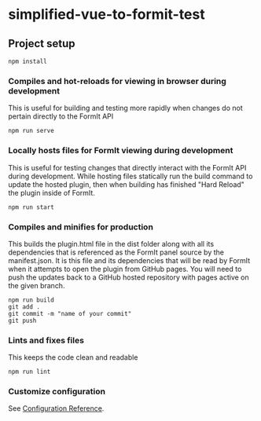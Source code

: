 # simplified-vue-to-formit-test

## Project setup
```
npm install
```

### Compiles and hot-reloads for viewing in browser during development

This is useful for building and testing more rapidly when changes do not pertain directly to the FormIt API

```
npm run serve
```

### Locally hosts files for FormIt viewing during development

This is useful for testing changes that directly interact with the FormIt API during development.  While hosting files statically run the build command to update the hosted plugin, then when building has finished "Hard Reload" the plugin inside of FormIt.

```
npm run start
```

### Compiles and minifies for production

This builds the plugin.html file in the dist folder along with all its dependencies that is referenced as the FormIt panel source by the manifest.json.  It is this file and its dependencies that will be read by FormIt when it attempts to open the plugin from GitHub pages.  You will need to push the updates back to a GitHub hosted repository with pages active on the given branch.

```
npm run build
git add .
git commit -m "name of your commit"
git push
```

### Lints and fixes files

This keeps the code clean and readable

```
npm run lint
```

### Customize configuration
See [Configuration Reference](https://cli.vuejs.org/config/).
